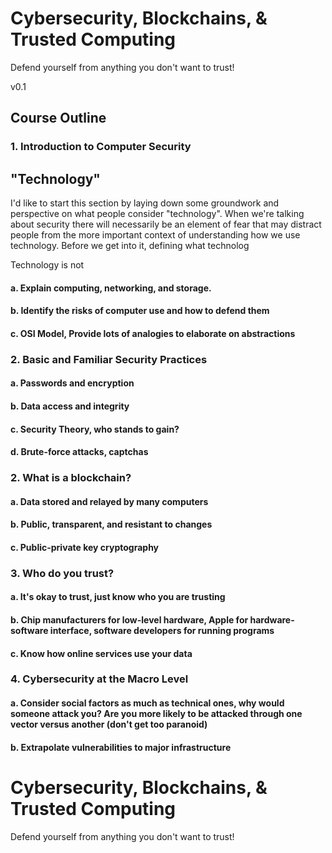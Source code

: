 # Cybersecurity, Blockchains, & Trusted Computing
Defend yourself from anything you don't want to trust!

v0.1

## Course Outline

### 1. Introduction to Computer Security

## "Technology"
I'd like to start this section by laying down some groundwork and perspective on what people consider "technology". When we're talking about security there will necessarily be an element of fear that may distract people from the more important context of understanding how we use technology. Before we get into it, defining what technolog

Technology is not 

#### a. Explain computing, networking, and storage. 
#### b. Identify the risks of computer use and how to defend them
#### c. OSI Model, Provide lots of analogies to elaborate on abstractions
### 2. Basic and Familiar Security Practices
#### a. Passwords and encryption
#### b. Data access and integrity
#### c. Security Theory, who stands to gain?
#### d. Brute-force attacks, captchas
### 2. What is a blockchain?
#### a. Data stored and relayed by many computers
#### b. Public, transparent, and resistant to changes
#### c. Public-private key cryptography
### 3. Who do you trust?
#### a. It's okay to trust, just know who you are trusting
#### b. Chip manufacturers for low-level hardware, Apple for hardware-software interface, software developers for running programs
#### c. Know how online services use your data
### 4. Cybersecurity at the Macro Level
#### a. Consider social factors as much as technical ones, why would someone attack you? Are you more likely to be attacked through one vector versus another (don't get too paranoid)
#### b. Extrapolate vulnerabilities to major infrastructure

# Cybersecurity, Blockchains, & Trusted Computing
Defend yourself from anything you don't want to trust!
